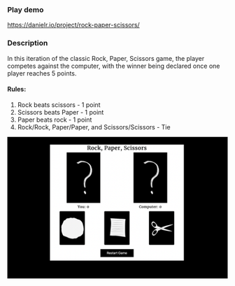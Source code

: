 ### Play demo

https://danielr.io/project/rock-paper-scissors/

### Description

In this iteration of the classic Rock, Paper, Scissors game, the player competes against the computer, with the winner being declared once one player reaches 5 points.

#### Rules:
1. Rock beats scissors - 1 point
2. Scissors beats Paper - 1 point
3. Paper beats rock - 1 point
4. Rock/Rock, Paper/Paper, and Scissors/Scissors - Tie


![Tux, the Linux mascot](/assets/screenshot-1.png)
